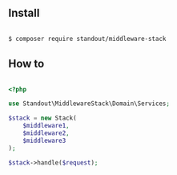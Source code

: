 ## Install

```bash 

$ composer require standout/middleware-stack

```


## How to
```php

<?php

use Standout\MiddlewareStack\Domain\Services;

$stack = new Stack(
    $middleware1,
    $middleware2,
    $middleware3
);

$stack->handle($request);

